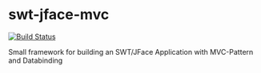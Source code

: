 # swt-jface-mvc

[![Build Status](https://travis-ci.org/uniqueck/swt-jface-mvc.svg?branch=master)](https://travis-ci.org/uniqueck/swt-jface-mvc)


Small framework for building an SWT/JFace Application with MVC-Pattern and Databinding